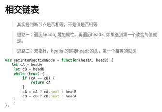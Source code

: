 # 相交链表

> 其实是判断节点是否相等，不是值是否相等

> 思路一：遍历heada, 增加属性，再遍历headB, 如果遇到第一个改变的值就是。

> 思路二：双指针，heada 的尾接headb的头，第一个相等的就是

```javaScript
var getIntersectionNode = function(headA, headB) {
   let cA = headA
    let cB = headB
    while (true) {
        if (cA == cB) {
            return cA
        }
        cA = cA ? cA.next : headB
        cB = cB ? cB.next : headA
    }
};
```
